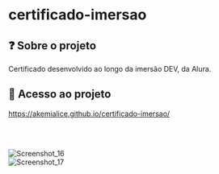 # certificado-imersao

## ❓ Sobre o projeto

Certificado desenvolvido ao longo da imersão DEV, da Alura.

## 📁 Acesso ao projeto

https://akemialice.github.io/certificado-imersao/

<br>
<br>

![Screenshot_16](https://user-images.githubusercontent.com/86382666/152424819-62f7ceab-3f5c-495f-b62d-e7a7edc0b273.png)
<br>
![Screenshot_17](https://user-images.githubusercontent.com/86382666/152424824-d76d7c5b-d73c-4ba7-8325-17d2ae60a431.png)
